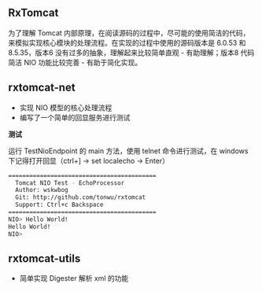 ## RxTomcat

为了理解 Tomcat 内部原理，在阅读源码的过程中，尽可能的使用简洁的代码，来模拟实现核心模块的处理流程。在实现的过程中使用的源码版本是 6.0.53 和 8.5.35，版本6 没有过多的抽象，理解起来比较简单直观 - 有助理解；版本8 代码简洁 NIO 功能比较完善 - 有助于简化实现。

## rxtomcat-net

 - 实现 NIO 模型的核心处理流程
 - 编写了一个简单的回显服务进行测试

**测试**

运行 TestNioEndpoint 的 main 方法，使用 telnet 命令进行测试，在 windows 下记得打开回显（ctrl+] -> set localecho -> Enter）

```bash
==========================================
  Tomcat NIO Test - EchoProcessor
  Author: wskwbog
  Git: http://github.com/tonwu/rxtomcat
  Support: Ctrl+c Backspace
==========================================
NIO> Hello World!
Hello World!
NIO>
```

## rxtomcat-utils

 - 简单实现 Digester 解析 xml 的功能

